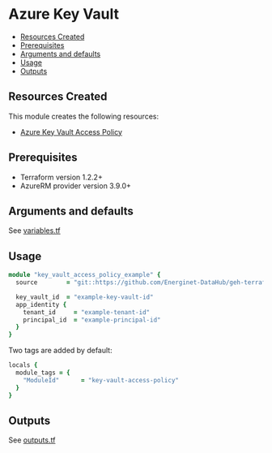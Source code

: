 # Azure Key Vault

- [Resources Created](#resources-created)
- [Prerequisites](#prerequisites)
- [Arguments and defaults](#arguments-and-defaults)
- [Usage](#usage)
- [Outputs](#outputs)

## Resources Created

This module creates the following resources:

- [Azure Key Vault Access Policy](https://registry.terraform.io/providers/hashicorp/azurerm/latest/docs/resources/key_vault_access_policy)

## Prerequisites

- Terraform version 1.2.2+
- AzureRM provider version 3.9.0+

## Arguments and defaults

See [variables.tf](./variables.tf)

## Usage

```ruby
module "key_vault_access_policy_example" {
  source        = "git::https://github.com/Energinet-DataHub/geh-terraform-modules.git//azure/key-vault-access-policy?ref=7.0.0"

  key_vault_id  = "example-key-vault-id"
  app_identity {
    tenant_id     = "example-tenant-id"
    principal_id  = "example-principal-id"
  }
}
```

Two tags are added by default:

```ruby
locals {
  module_tags = {
    "ModuleId"      = "key-vault-access-policy"
  }
}
```

## Outputs

See [outputs.tf](./outputs.tf)
